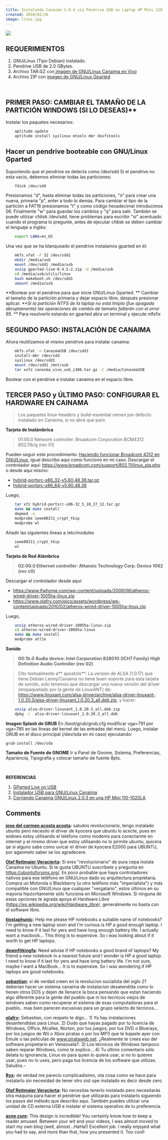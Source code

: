 ```yaml
---
title: Instalando Canaima 2.0.4 vía Pendrive USB en Laptop HP Mini 110 1020la
created: 2010/02/26
image: linux.jpg
---
```


![](https://blog.olafrv.com/pico/assets/wordpress/wp-content/uploads/2010/02/IMG00159-20100225-0003-300x225.jpg) 

## REQUERIMIENTOS

  1. GNU/Linux (Tipo Debian) instalado.
  2. Pendrive USB de 2.0 GBytes.
  3. Archivo TAR.GZ con[ imagen de GNU/Linux Canaima en Vivo](   https://canaima.softwarelibre.gob.ve:8080/canaima_cms/descargas/canaima-vivo-usb/releases/2.0  )
  4. Archivo ZIP con [imagen de GNU/Linux Gparted ](https://gparted.sourceforge.net/livecd.php)

 
## PRIMER PASO: CAMBIAR EL TAMAÑO DE LA PARTICIÓN WINDOWS (SI LO DESEAS)**


Instalar los paquetes necesarios: 
    
```bash
    aptitude update
    aptitude install syslinux mtools mbr dosfstools
```

## Hacer un pendrive booteable con GNU/Linux Gparted

Suponiendo que el pendrive se detecta como /dev/sdd Si el pendrive no esta vacio, debemos eliminar todas las particiones: 
    
```bash    
    fdisk /dev/sdd
```

Presionamos "d", hasta eliminar todas las particiones, "n" para crear una nueva, primaria "p", enter a todo lo demás. Para cambiar el tipo de la partición a FAT16 presionamos "t" y como código hexadecimal introducimos 06. Finalmente "w" para guardar los cambios y "q" para salir. También se puede utilizar cfdisk /dev/sdd, tiene problemas para escribir "si" acentuado cuando el programa lo pregunte, antes de ejecutar cfdisk se deben cambiar el lenguaje a inglés: 
    
```bash 
    export LANG=en_US
```

Una vez que se ha blanqueado el pendrive instalamos gparted en él: 
    
```bash 
    mkfs.vfat -F 32 /dev/sdd1
    mkdir /media/usb
    mount /dev/sdd1 /media/usb
    unzip gparted-live-0.4.5-2.zip -d /media/usb
    cd /media/usb/utils/linux
    bash makeboot.sh /dev/sdd1
    umount /media/usb
```

**Bootear por el pendrive para que inicie GNU/Linux Gparted. ** Cambiar el tamaño de la partición primaria y dejar espacio libre, después presionar aplicar.  _**Si la partición NTFS de la laptop no esta limpia (fue apagada abruptamente) las operaciones de cambio de tamaño fallarán con el error 95. **_ Para resolverlo estando en gparted abra un terminal y ejecute ntfsfix 

## SEGUNDO PASO: INSTALACIÓN DE CANAIMA

Ahora reutilizamos el mismo pendrive para instalar canaima: 
    
```bash    
    mkfs.vfat -n CanaimaUSB /dev/sdd1
    install-mbr /dev/sdd
    syslinux /dev/sdd1
    mount /dev/sdd1 /mnt/usb
    tar xvfz canaima_vivo_usb_i386.tar.gz -C /media/CanaimaUSB
```

Bootear con el pendrive e instalar canaima en el espacio libre. 

## TERCER PASO y ÚLTIMO PASO: CONFIGURAR EL HARDWARE EN CAINAMA

> Los paquetes linux-headers y build-essential vienen por defecto instalado en Canaima, si no abrá que parir.

**Tarjeta de Inalámbrica**

> 01:00.0 Network controller: Broadcom Corporation BCM4312 802.11b/g (rev 01)

Pueden seguir este procedimiento: [Haciendo funcionar Broadcom 4312 en GNU/Linux](https://blog.0x29.com.ve/?p=118), igual describo aquí como funcionó en mi caso: Descargar el controlador aquí: <https://www.broadcom.com/support/802.11/linux_sta.php> o desde aquí mismo: 

  * [hybrid-portsrc-x86_32-v5.60.48.36.tar.gz](https://www.olafrv.com/pico/assets/wordpress/wp-content/uploads/2010/02/hybrid-portsrc-x86_32-v5.60.48.36.tar.gz)
  * [hybrid-portsrc-x86_64-v5.60.48.36](https://www.olafrv.com/pico/assets/wordpress/wp-content/uploads/2010/02/hybrid-portsrc-x86_64-v5.60.48.36.tar.gz)

Luego, 
    
```bash
    tar xfz hybrid-portsrc-x86-32_5_10_27_12.tar.gz
    make && make install
    depmod -a
    modprobe ieee80211_crypt_tkip
    modprobe wl
```    

Añadir las siguientes líneas a /etc/modules 
    
```bash 
    ieee80211_crypt_tkip
    wl
```

**Tarjeta de Red Alámbrica**

> **02:00.0 Ethernet controller: Attansic Technology Corp. Device 1062 (rev c0)**

Descargar el controlador desde aquí: 

  * <https://www.jfwhome.com/wp-content/uploads/2009/08/atheros-wired-driver-1005ha-linux.zip>
  * <https://www.olafrv.com/pico/assets/wordpress/wp-content/uploads/2010/02/atheros-wired-driver-1005ha-linux.zip>

Luego, 
    
```bash    
    unzip atheros-wired-driver-1005ha-linux.zip
    cd atheros-wired-driver-1005ha-linux
    make && make install
    modprobe atl1e
```

**Sonido**

> **00:1b.0 Audio device: Intel Corporation 82801G (ICH7 Family) High Definition Audio Controller (rev 02)**

> Cito textualmente a** apostols**: La versión de ALSA (1.0.17) que tiene Debian Lenny/Canaima no tiene buen soporte para esta tarjeta de sonido, solo tenemos que descargar una nueva versión del driver (empaquetado por la gente de LinuxANT) de: https://www.linuxant.com/alsa-driver/archive/alsa-driver-linuxant-1.0.20.3/alsa-driver-linuxant_1.0.20.3_all.deb.zip, y hacer: 
    
```bash 
    unzip alsa-driver-linuxant_1.0.20.3_all.deb.zip
    dpkg -i  alsa-driver-linuxant_1.0.20.3_all.deb
```

**Imagen Splash de GRUB** En /boot/grub/grub.cfg modificar vga=791 por vga=785 en las líneas del kernel de las entradas del menú. Luego, instalar GRUB en el disco principal (/dev/sda en mi caso) ejecutando: 
    
    
    grub-install /dev/sda
    

**Tamaño de Fuente de GNOME** Ir a Panel de Gnome, Sistema, Preferencias, Apariencia, Tipografía y colocar tamaño de fuente 8pts. 

 

**REFERENCIAS**

  1. [GParted Live on USB](https://gparted.sourceforge.net/liveusb.php)
  2. [Instalador USB para GNU/Linux Canaima](https://damncorner.blogspot.com/2009/07/instalador-usb-para-gnulinux-canaima.html)
  3. [Corriendo Canaima GNU/Linux 2.0.3 en una HP Mini 110-1020LA](https://apostols.net/?p=148)

## Comments

**[jose del carmen acosta acosta](#6 "2010-03-04 06:18:39"):** saludos revolucionario, tengo instalado ubunto pero necesito el driver de kyocera que ubuntu lo acecte, pues en widows estoy utilisando el telefono como modems para conectarme en internet y el mismo driver que estoy utilisando no lo pirmite ubuntu, quicera qe si alguno sabe como uvicar el driver de kyocera E2000 para UBUNTU, por aganmelo saber se los agradecere.

**[Olaf Reitmaier Veracierta](#7 "2010-03-04 07:48:11"):** Si eres "revolucionario" de pura cepa instala Canaima no Ubuntu. Si te gusta UBUNTU suscríbete y pregunta en https://ubuntuforums.org/. Es poco probable que haya controladores nativos para ese teléfono en GNU/Linux dado su arquitectura propietaria. Compra un Motorola o Blackberry (u otro teléfono más "imperialista") y más compatible con GNU/Linux que cualquier "vergatario", estos últimos en su mayoría hipócritamente sólo funciona en Microsoft Windows. Si ninguna de estas opciones te agrada apoya el Hardware Libre (https://es.wikipedia.org/wiki/Hardware_libre), generalmente no basta con el software libre.

**[tiostaphunic](#12 "2010-03-14 14:42:44"):** Help me please HP notebooks a suitable name of notebooks? I'm getting a new laptop soon and I'm curious is HP a good enough laptop. I need to know if it last for yers and have long enough battery life. I actually want a macbook... This thing is to expensive. So i was looking about if it worth to get HP laptops.

**[downfitkingfa](#13 "2010-03-14 15:25:42"):** Need advise if HP notebooks a good brand of laptops? My friend a new notebook in a nearest future and I wonder is HP a good laptop. I need to know if it last for yers and have long battery life. I'm not sure, maybe I want a MacBook... It is to expensive. So i was wondering if HP laptops are good notebooks.

**[sebastian](#4113 "2011-04-20 20:00:28"):** si de verdad creen en la revolucion socialista del siglo 21 deberian hacer un sistema canaima de instalacion desatendida como lo tienen otros DOS y dejen de llenarce la boca pensando que estan haciendo algo diferente para la gente del pueblo que ni los tecnicos viejos de windows saben como recuperar el sistema de esas computadoras para el pueblo.. mas bien parecen excusivas para un grupo selecto de tecnicos...

**[olafrv](#4394 "2011-05-04 16:52:20"):** Sebastian, con respeto te digo... 1) Ya hay instalaciones desantendidas para Linux. 2) Dudo que hayas pagado por tu licencia de Windows, Office, Mcafee, Norton, por tus juegos, por tus DVD o Bluerays, por los juegos de Wii o Xbox piratas o por los MP3 que te bajaste ayer con Emule o las películas de www.pirataweb.net. ¿Realmente te crees eso del software propietario en Venezuela?. 3) Los técnicos de Windows tampoco saben reparar Windows, como te explico... 4) Tu último comentario sólo delata tu ignorancia, Linux es para quien lo quiera usar, si no lo quieres usar, pues no lo uses, pero paga tus licencia de los software que utilizas. Saludos.-

**[Rys](#4860 "2011-06-18 18:01:41"):** de verdad me parecio complicadisimo, ota cosa como se hace para instalarlo sin necesidad de tener otro sist ope instalado es decir desde cero

**[Olaf Reitmaier Veracierta](#4868 "2011-07-17 00:26:42"):** No necesitas tenerlo instalado pero necesitarás otra máquina para hacer el pendrive que utilizarás para instalarlo siguiendo los pasos del método que describo aquí. También puedes utilizar una unidad de CD externa USB e instalar el sistema operativo de tu preferencia.

**[acne cure](#9519 "2014-09-19 14:52:28"):** This design is incredible! You certainly know how to keep a reader amused. Between your wit and your videos, I was almost moved to start my own blog (well, almost...HaHa!) Excellent job. I really enjoyed what you had to say, and more than that, how you presented it. Too cool!


